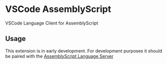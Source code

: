 # VSCode AssemblyScript

VSCode Language Client for AssemblyScript

## Usage

This extension is in early development. For development purposes it should
be paired with the [AssemblyScript Language Server](https://github.com/saulecabrera/asls)


